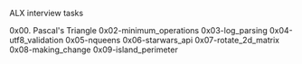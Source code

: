 ALX interview tasks

0x00. Pascal's Triangle
0x02-minimum_operations
0x03-log_parsing
0x04-utf8_validation
0x05-nqueens
0x06-starwars_api
0x07-rotate_2d_matrix
0x08-making_change
0x09-island_perimeter
